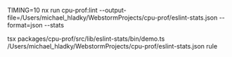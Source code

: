 TIMING=10 nx run cpu-prof:lint --output-file=/Users/michael_hladky/WebstormProjects/cpu-prof/eslint-stats.json --format=json --stats

tsx packages/cpu-prof/src/lib/eslint-stats/bin/demo.ts /Users/michael_hladky/WebstormProjects/cpu-prof/eslint-stats.json rule    
